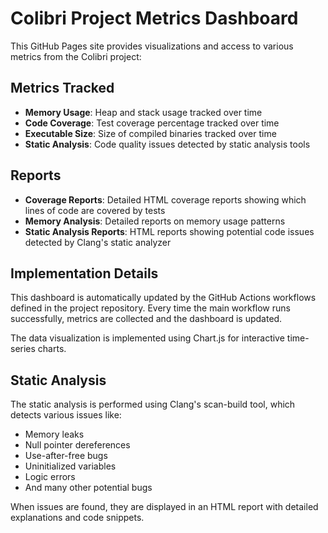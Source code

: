 # Colibri Project Metrics Dashboard

This GitHub Pages site provides visualizations and access to various metrics from the Colibri project:

## Metrics Tracked

- **Memory Usage**: Heap and stack usage tracked over time
- **Code Coverage**: Test coverage percentage tracked over time
- **Executable Size**: Size of compiled binaries tracked over time
- **Static Analysis**: Code quality issues detected by static analysis tools

## Reports

- **Coverage Reports**: Detailed HTML coverage reports showing which lines of code are covered by tests
- **Memory Analysis**: Detailed reports on memory usage patterns 
- **Static Analysis Reports**: HTML reports showing potential code issues detected by Clang's static analyzer

## Implementation Details

This dashboard is automatically updated by the GitHub Actions workflows defined in the project repository.
Every time the main workflow runs successfully, metrics are collected and the dashboard is updated.

The data visualization is implemented using Chart.js for interactive time-series charts.

## Static Analysis

The static analysis is performed using Clang's scan-build tool, which detects various issues like:
- Memory leaks
- Null pointer dereferences
- Use-after-free bugs
- Uninitialized variables
- Logic errors
- And many other potential bugs

When issues are found, they are displayed in an HTML report with detailed explanations and code snippets. 